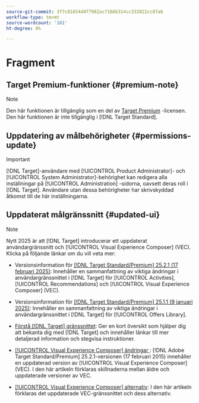```yaml
---
source-git-commit: 3f7c81654d4f7982acf166b314cc332822cc87a6
workflow-type: tm+mt
source-wordcount: '161'
ht-degree: 0%

---
```

# Fragment

## Target Premium-funktioner {#premium-note}

>[!NOTE]
>
>Den här funktionen är tillgänglig som en del av [Target Premium](/help/main/c-intro/intro.md#premium) -licensen. Den här funktionen är inte tillgänglig i [!DNL Target Standard].

## Uppdatering av målbehörigheter {#permissions-update}

>[!IMPORTANT]
>
>[!DNL Target]-användare med [!UICONTROL Product Administrator]- och [!UICONTROL System Administrator]-behörighet kan redigera alla inställningar på [!UICONTROL Administration] -sidorna, oavsett deras roll i [!DNL Target]. Användare utan dessa behörigheter har skrivskyddad åtkomst till de här inställningarna.

## Uppdaterat målgränssnitt {#updated-ui}

>[!NOTE]
>
>Nytt 2025 är att [!DNL Target] introducerar ett uppdaterat användargränssnitt och [!UICONTROL Visual Experience Composer] (VEC). Klicka på följande länkar om du vill veta mer:
>
>* Versionsinformation för [[!DNL Target Standard/Premium] 25.2.1 (17 februari 2025)](/help/main/r-release-notes/release-notes-for-previous-releases.md#ui-update-2): Innehåller en sammanfattning av viktiga ändringar i användargränssnittet i [!DNL Target] för [!UICONTROL Activities], [!UICONTROL Recommendations] och [!UICONTROL Visual Experience Composer] (VEC).
>
>* Versionsinformation för [[!DNL Target Standard/Premium] 25.1.1 (9 januari 2025)](/help/main/r-release-notes/release-notes-for-previous-releases.md#ui-update-1): Innehåller en sammanfattning av viktiga ändringar i användargränssnittet i [!DNL Target] för [!UICONTROL Offers Library].
>
>* [Förstå  [!DNL Target] gränssnittet](/help/main/c-intro/understand-the-target-ui.md): Ger en kort översikt som hjälper dig att bekanta dig med [!DNL Target] och innehåller länkar till mer detaljerad information och stegvisa instruktioner.
>
>* [[!UICONTROL Visual Experience Composer] ändringar ](/help/main/c-experiences/c-visual-experience-composer/vec-changes.md): [!DNL Adobe Target Standard/Premium] 25.2.1-versionen (17 februari 2015) innehåller en uppdaterad version av [!UICONTROL Visual Experience Composer] (VEC). I den här artikeln förklaras skillnaderna mellan äldre och uppdaterade versioner av VEC.
>
>* [[!UICONTROL Visual Experience Composer] alternativ](/help/main/c-experiences/c-visual-experience-composer/viztarget-options.md): I den här artikeln förklaras det uppdaterade VEC-gränssnittet och dess alternativ.


